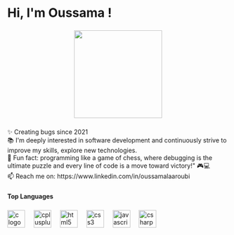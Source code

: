 <!--## Hi there 👋


Hello, World! 🌍
I'm Oussama Laaroubi, a dedicated student at UM6P 1337 Coding School, part of the renowned 42 Network. I thrive in a collaborative, peer-to-peer learning environment where creativity, problem-solving, and perseverance are key.

🌟 About Me
📍 Location: Benguerir, Morocco (UM6P Campus)
💻 Specialization: C programming, Shell scripting, and Algorithmic challenges.
🔭 Current Focus: Working on projects like minishell and solving classic computer science problems, such as the Dining Philosophers problem.
🤝 Collaboration: I love working with peers to tackle challenges and share knowledge in a supportive environment.
<!--
**olaaroub/olaaroub** is a ✨ _special_ ✨ repository because its `README.md` (this file) appears on your GitHub profile.

Here are some ideas to get you started:

- 🔭 I’m currently working on ...
- 🌱 I’m currently learning ...
- 👯 I’m looking to collaborate on ...
- 🤔 I’m looking for help with ...
- 💬 Ask me about ...
- 📫 How to reach me: ...
- 😄 Pronouns: ...
- ⚡ Fun fact: ...
-->
<h1 align="left">Hi, I'm Oussama !</h1>

###

<div align="center">
  <img height="200" src="https://user-images.githubusercontent.com/63449913/132381820-24d326af-140d-46da-87db-f53c5871de32.gif"  />
</div>

###

<p align="left">✨ Creating bugs since 2021<br>📚 I'm deeply interested in software development and continuously strive to improve my skills, explore new technologies.<br>🎲 Fun fact:  programming like a game of chess, where debugging is the ultimate puzzle and every line of code is a move toward victory!" 🎮💻 <br>📫 Reach me on: https://www.linkedin.com/in/oussamalaaroubi</p>

###

<h4 align="left">Top Languages</h4>

###

<div align="left">
  <img src="https://cdn.jsdelivr.net/gh/devicons/devicon/icons/c/c-original.svg" height="40" alt="c logo"  />
  <img width="12" />
  <img src="https://cdn.jsdelivr.net/gh/devicons/devicon/icons/cplusplus/cplusplus-original.svg" height="40" alt="cplusplus logo"  />
  <img width="12" />
  <img src="https://cdn.jsdelivr.net/gh/devicons/devicon/icons/html5/html5-original.svg" height="40" alt="html5 logo"  />
  <img width="12" />
  <img src="https://cdn.jsdelivr.net/gh/devicons/devicon/icons/css3/css3-original.svg" height="40" alt="css3 logo"  />
  <img width="12" />
  <img src="https://cdn.jsdelivr.net/gh/devicons/devicon/icons/javascript/javascript-original.svg" height="40" alt="javascript logo"  />
  <img width="12" />
  <img src="https://cdn.jsdelivr.net/gh/devicons/devicon/icons/csharp/csharp-original.svg" height="40" alt="csharp logo"  />
</div>

###
